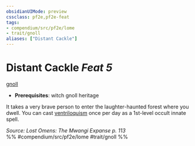 ```yaml
---
obsidianUIMode: preview
cssclass: pf2e,pf2e-feat
tags:
- compendium/src/pf2e/lome
- trait/gnoll
aliases: ["Distant Cackle"]
---
```

# Distant Cackle  *Feat 5*  
[gnoll](gnoll-b1.md "Gnoll Ancestry & Heritage Trait")  

- **Prerequisites**: witch gnoll heritage

It takes a very brave person to enter the laughter-haunted forest where you dwell. You can cast [ventriloquism](ventriloquism.md) once per day as a 1st-level occult innate spell.

*Source: Lost Omens: The Mwangi Expanse p. 113*  
%% #compendium/src/pf2e/lome #trait/gnoll %%